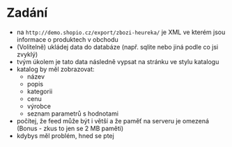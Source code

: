 Zadání
======

* na `http://demo.shopio.cz/export/zbozi-heureka/` je XML ve kterém jsou informace o produktech v obchodu
* (Volitelně) ukládej data do databáze (např. sqlite nebo jiná podle co jsi zvyklý)
* tvým úkolem je tato data následně vypsat na stránku ve stylu katalogu
* katalog by měl zobrazovat:
    * název
    * popis
    * kategorii
    * cenu
    * výrobce
    * seznam parametrů s hodnotami
* počítej, že feed může být i větší a že paměť na serveru je omezená (Bonus - zkus to jen se 2 MB paměti)
* kdybys měl problém, hned se ptej
